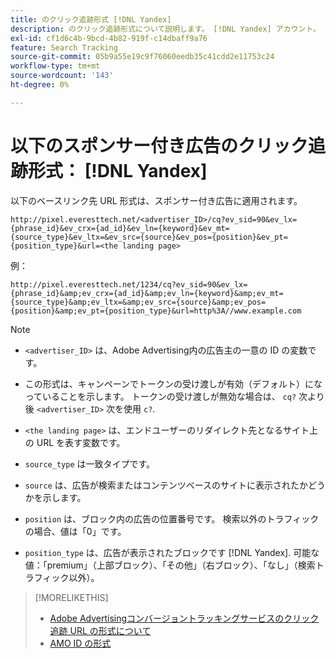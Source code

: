 ```yaml
---
title: のクリック追跡形式 [!DNL Yandex]
description: のクリック追跡形式について説明します。 [!DNL Yandex] アカウント。
exl-id: cf1d6c4b-9bcd-4b82-919f-c14dbaff9a76
feature: Search Tracking
source-git-commit: 05b9a55e19c9f76060eedb35c41cdd2e11753c24
workflow-type: tm+mt
source-wordcount: '143'
ht-degree: 0%

---
```


# 以下のスポンサー付き広告のクリック追跡形式： [!DNL Yandex]

以下のベースリンク先 URL 形式は、スポンサー付き広告に適用されます。

`http://pixel.everesttech.net/<advertiser_ID>/cq?ev_sid=90&ev_lx={phrase_id}&ev_crx={ad_id}&ev_ln={keyword}&ev_mt={source_type}&ev_ltx=&ev_src={source}&ev_pos={position}&ev_pt={position_type}&url=<the landing page>`

例：

`http://pixel.everesttech.net/1234/cq?ev_sid=90&ev_lx={phrase_id}&amp;ev_crx={ad_id}&amp;ev_ln={keyword}&amp;ev_mt={source_type}&amp;ev_ltx=&amp;ev_src={source}&amp;ev_pos={position}&amp;ev_pt={position_type}&url=http%3A//www.example.com`

>[!NOTE]
>
>* `<advertiser_ID>` は、Adobe Advertising内の広告主の一意の ID の変数です。
>
>* この形式は、キャンペーンでトークンの受け渡しが有効（デフォルト）になっていることを示します。 トークンの受け渡しが無効な場合は、 `cq?` 次より後 `<advertiser_ID>` 次を使用 `c?`.
>
>* `<the landing page>` は、エンドユーザーのリダイレクト先となるサイト上の URL を表す変数です。
>
>* `source_type`  は一致タイプです。
>
>* `source` は、広告が検索またはコンテンツベースのサイトに表示されたかどうかを示します。
>
>* `position` は、ブロック内の広告の位置番号です。 検索以外のトラフィックの場合、値は「0」です。
>
>* `position_type` は、広告が表示されたブロックです [!DNL Yandex]. 可能な値：「premium」（上部ブロック）、「その他」（右ブロック）、「なし」（検索トラフィック以外）。

>[!MORELIKETHIS]
>
>* [Adobe Advertisingコンバージョントラッキングサービスのクリック追跡 URL の形式について](formats-click-tracking-about.md)
>* [AMO ID の形式](/help/integrations/analytics/ids.md#amo-id-formats)
